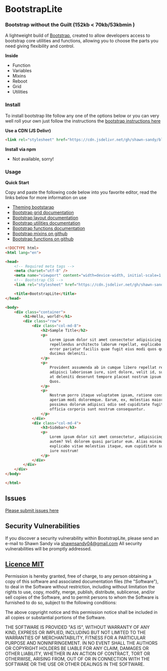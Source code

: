 # BootstrapLite

### Bootstrap without the Guilt (152kb < 70kb/53kbmin )

A lightweight build of <a href="https://getbootstrap.com" target="_blank">Bootstrap</a>, created to allow developers access to bootstrap core utilities and functions, allowing you to choose the parts you need giving flexibility and control.

**Inside**

* Function
* Variables
* Mixins
* Reboot
* Grid
* Utilities

### Install

To install bootstrap lite follow any one of the options below or you can very well roll your own just follow the instructions the <a href="https://getbootstrap.com/docs/4.2/getting-started/theming/#importing" target="_blank"> bootstrap instructions here </a>

**Use a CDN (JS Delivr)**

``` html
<link rel="stylesheet" href="https://cdn.jsdelivr.net/gh/shawn-sandy/blacktie/packages/bootstrap-lite/dist/bootstrap-lite.min.css" />
```

**Install via npm**

* Not available, sorry!

### Usage

**Quick Start**

Copy and paste the following code below into you favorite editor, read the links below for more information on use

* <a href="https://getbootstrap.com/docs/4.2/getting-started/theming/" target="_blank">Theming bootstarap </a>
* <a href="https://getbootstrap.com/docs/4.2/layout/grid/" target="_blank">Bootstrap grid documentation </a>
* <a href="https://getbootstrap.com/docs/4.2/layout/overview/" target="_blank">Bootstrap layout documentation </a>
* <a href="https://getbootstrap.com/docs/4.2/utilities/" target="_blank">Bootstrap utilities documentation </a>
* <a href="https://getbootstrap.com/docs/4.2/getting-started/theming/#functions" target="_blank">Bootstrap functions documentation </a>
* <a href="https://github.com/twbs/bootstrap/tree/v4-dev/scss/mixins" target="_blank">Bootstrap mixins on github</a>
* <a href="https://github.com/twbs/bootstrap/blob/v4-dev/scss/_functions.scss" target="_blank">Bootstrap functions on github</a>

``` html
<!DOCTYPE html>
<html lang="en">

<head>
    <!-- Required meta tags -->
    <meta charset="utf-8" />
    <meta name="viewport" content="width=device-width, initial-scale=1, shrink-to-fit=no" />
    <!-- Bootstrap CSS -->
    <link rel="stylesheet" href="https://cdn.jsdelivr.net/gh/shawn-sandy/blacktie/packages/bootstrap-lite/dist/bootstrap-lite.min.css" />

    <title>BootstrapLite</title>
</head>

<body>
    <div class="container">
        <h1>Hello, world!</h1>
        <div class="row">
            <div class="col-md-8">
                <h2>Sample Title</h2>
                <p>
                    Lorem ipsum dolor sit amet consectetur adipisicing elit. Earum
                    repellendus architecto laborum repellat, explicabo soluta in fuga
                    error pariatur facilis quae fugit eius modi quos quas iure incidunt
                    ducimus deleniti.
                </p>
                <p>
                    Provident assumenda ab in cumque libero repellat rem dolorem nihil
                    adipisci laboriosam iure, sint dolore, velit id, suscipit temporibus
                    at deleniti deserunt tempore placeat nostrum ipsum ut omnis optio!
                    Quos.
                </p>
                <p>
                    Nostrum porro itaque voluptatem ipsam, ratione consectetur mollitia
                    aperiam modi doloremque. Earum, ex, molestias maiores iste laborum
                    possimus dolorum adipisci odio sed cupiditate fugit, sapiente
                    officia corporis sunt nostrum consequuntur.
                </p>
            </div>
            <div class="col-md-4">
                <h3>Sidebar</h3>
                <p>
                    Lorem ipsum dolor sit amet consectetur, adipisicing elit. Beatae,
                    autem? Vel dolorem quasi pariatur eum. Alias minima, fuga a
                    explicabo vitae molestias itaque, eum cupiditate sunt ratione id
                    iure nostrum!
                </p>
            </div>
        </div>
    </div>
</body>

</html>
```

## Issues

[Please submit issues here](https://github.com/shawn-sandy/blacktie/issues)

## Security Vulnerabilities

If you discover a security vulnerability within BootstrapLite, please send an e-mail to Shawn Sandy via shawnsandy04@gmail.com All security vulnerabilities will be promptly addressed.

## [Licence MIT](https://opensource.org/licenses/MIT)

Permission is hereby granted, free of charge, to any person obtaining a copy of this software and associated documentation files (the "Software"), to deal in the Software without restriction, including without limitation the rights to use, copy, modify, merge, publish, distribute, sublicense, and/or sell copies of the Software, and to permit persons to whom the Software is furnished to do so, subject to the following conditions:

The above copyright notice and this permission notice shall be included in all copies or substantial portions of the Software.

THE SOFTWARE IS PROVIDED "AS IS", WITHOUT WARRANTY OF ANY KIND, EXPRESS OR IMPLIED, INCLUDING BUT NOT LIMITED TO THE WARRANTIES OF MERCHANTABILITY, FITNESS FOR A PARTICULAR PURPOSE AND NONINFRINGEMENT. IN NO EVENT SHALL THE AUTHORS OR COPYRIGHT HOLDERS BE LIABLE FOR ANY CLAIM, DAMAGES OR OTHER LIABILITY, WHETHER IN AN ACTION OF CONTRACT, TORT OR OTHERWISE, ARISING FROM, OUT OF OR IN CONNECTION WITH THE SOFTWARE OR THE USE OR OTHER DEALINGS IN THE SOFTWARE.
